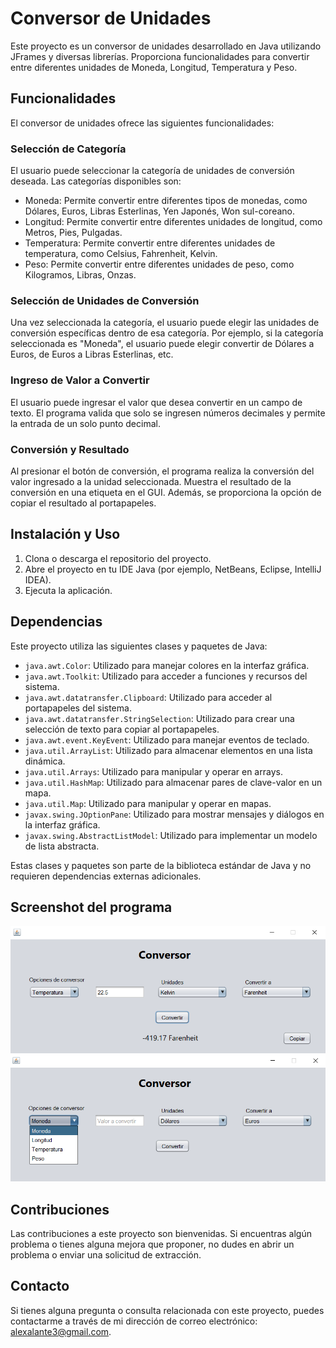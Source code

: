 # Conversor de Unidades

Este proyecto es un conversor de unidades desarrollado en Java utilizando JFrames y diversas librerías. Proporciona funcionalidades para convertir entre diferentes unidades de Moneda, Longitud, Temperatura y Peso.

## Funcionalidades

El conversor de unidades ofrece las siguientes funcionalidades:

### Selección de Categoría

El usuario puede seleccionar la categoría de unidades de conversión deseada. Las categorías disponibles son:

- Moneda: Permite convertir entre diferentes tipos de monedas, como Dólares, Euros, Libras Esterlinas, Yen Japonés, Won sul-coreano.
- Longitud: Permite convertir entre diferentes unidades de longitud, como Metros, Pies, Pulgadas.
- Temperatura: Permite convertir entre diferentes unidades de temperatura, como Celsius, Fahrenheit, Kelvin.
- Peso: Permite convertir entre diferentes unidades de peso, como Kilogramos, Libras, Onzas.

### Selección de Unidades de Conversión

Una vez seleccionada la categoría, el usuario puede elegir las unidades de conversión específicas dentro de esa categoría. Por ejemplo, si la categoría seleccionada es "Moneda", el usuario puede elegir convertir de Dólares a Euros, de Euros a Libras Esterlinas, etc.

### Ingreso de Valor a Convertir

El usuario puede ingresar el valor que desea convertir en un campo de texto. El programa valida que solo se ingresen números decimales y permite la entrada de un solo punto decimal.

### Conversión y Resultado

Al presionar el botón de conversión, el programa realiza la conversión del valor ingresado a la unidad seleccionada. Muestra el resultado de la conversión en una etiqueta en el GUI. Además, se proporciona la opción de copiar el resultado al portapapeles.

## Instalación y Uso

1. Clona o descarga el repositorio del proyecto.
2. Abre el proyecto en tu IDE Java (por ejemplo, NetBeans, Eclipse, IntelliJ IDEA).
3. Ejecuta la aplicación.

## Dependencias

Este proyecto utiliza las siguientes clases y paquetes de Java:

- `java.awt.Color`: Utilizado para manejar colores en la interfaz gráfica.
- `java.awt.Toolkit`: Utilizado para acceder a funciones y recursos del sistema.
- `java.awt.datatransfer.Clipboard`: Utilizado para acceder al portapapeles del sistema.
- `java.awt.datatransfer.StringSelection`: Utilizado para crear una selección de texto para copiar al portapapeles.
- `java.awt.event.KeyEvent`: Utilizado para manejar eventos de teclado.
- `java.util.ArrayList`: Utilizado para almacenar elementos en una lista dinámica.
- `java.util.Arrays`: Utilizado para manipular y operar en arrays.
- `java.util.HashMap`: Utilizado para almacenar pares de clave-valor en un mapa.
- `java.util.Map`: Utilizado para manipular y operar en mapas.
- `javax.swing.JOptionPane`: Utilizado para mostrar mensajes y diálogos en la interfaz gráfica.
- `javax.swing.AbstractListModel`: Utilizado para implementar un modelo de lista abstracta.

Estas clases y paquetes son parte de la biblioteca estándar de Java y no requieren dependencias externas adicionales.

## Screenshot del programa

![programa](/screenshots/programa.png)
![menú del programa](/screenshots/menu.png)

## Contribuciones

Las contribuciones a este proyecto son bienvenidas. Si encuentras algún problema o tienes alguna mejora que proponer, no dudes en abrir un problema o enviar una solicitud de extracción.

## Contacto

Si tienes alguna pregunta o consulta relacionada con este proyecto, puedes contactarme a través de mi dirección de correo electrónico: alexalante3@gmail.com.
